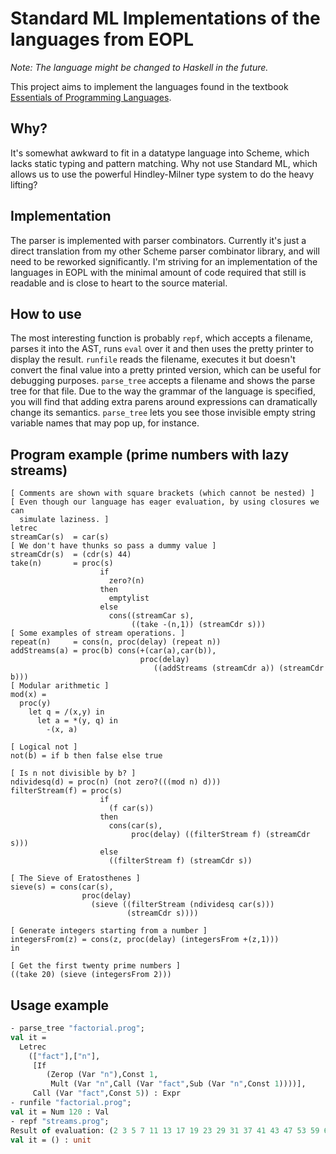 # Standard ML Implementations of the languages from EOPL
_Note: The language might be changed to Haskell in the future._

This project aims to implement the languages found in the textbook
[Essentials of Programming
Languages](https://mitpress.mit.edu/books/essentials-programming-languages).

## Why?
It's somewhat awkward to fit in a datatype language into Scheme, which
lacks static typing and pattern matching.  Why not use Standard ML,
which allows us to use the powerful Hindley-Milner type system to do
the heavy lifting?

## Implementation
The parser is implemented with parser combinators.  Currently it's
just a direct translation from my other Scheme parser combinator
library, and will need to be reworked significantly.  I'm striving for
an implementation of the languages in EOPL with the minimal amount of
code required that still is readable and is close to heart to the
source material.

## How to use
The most interesting function is probably `repf`, which accepts a
filename, parses it into the AST, runs `eval` over it and then uses
the pretty printer to display the result.  `runfile` reads the
filename, executes it but doesn't convert the final value into a
pretty printed version, which can be useful for debugging purposes.
`parse_tree` accepts a filename and shows the parse tree for that
file.  Due to the way the grammar of the language is specified, you
will find that adding extra parens around expressions can dramatically
change its semantics.  `parse_tree` lets you see those invisible empty
string variable names that may pop up, for instance.

## Program example (prime numbers with lazy streams)
```text
[ Comments are shown with square brackets (which cannot be nested) ]
[ Even though our language has eager evaluation, by using closures we can
  simulate laziness. ]
letrec
streamCar(s)  = car(s)
[ We don't have thunks so pass a dummy value ]
streamCdr(s)  = (cdr(s) 44)
take(n)       = proc(s)
                    if
                      zero?(n)
                    then
                      emptylist
                    else
                      cons((streamCar s),
                           ((take -(n,1)) (streamCdr s)))
[ Some examples of stream operations. ]
repeat(n)     = cons(n, proc(delay) (repeat n))
addStreams(a) = proc(b) cons(+(car(a),car(b)),
                             proc(delay)
                                ((addStreams (streamCdr a)) (streamCdr b)))
[ Modular arithmetic ]
mod(x) =
  proc(y)
    let q = /(x,y) in
      let a = *(y, q) in
        -(x, a)

[ Logical not ]
not(b) = if b then false else true

[ Is n not divisible by b? ]
ndividesq(d) = proc(n) (not zero?(((mod n) d)))
filterStream(f) = proc(s)
                    if
                      (f car(s))
                    then
                      cons(car(s),
                           proc(delay) ((filterStream f) (streamCdr s)))
                    else
                      ((filterStream f) (streamCdr s))

[ The Sieve of Eratosthenes ]
sieve(s) = cons(car(s),
                proc(delay)
                  (sieve ((filterStream (ndividesq car(s)))
                          (streamCdr s))))

[ Generate integers starting from a number ]
integersFrom(z) = cons(z, proc(delay) (integersFrom +(z,1)))
in

[ Get the first twenty prime numbers ]
((take 20) (sieve (integersFrom 2)))
```

## Usage example
```sml
- parse_tree "factorial.prog";
val it =
  Letrec
    (["fact"],["n"],
     [If
        (Zerop (Var "n"),Const 1,
         Mult (Var "n",Call (Var "fact",Sub (Var "n",Const 1))))],
     Call (Var "fact",Const 5)) : Expr
- runfile "factorial.prog";
val it = Num 120 : Val
- repf "streams.prog";
Result of evaluation: (2 3 5 7 11 13 17 19 23 29 31 37 41 43 47 53 59 61 67 71 73 79 83 89 97 101 103 107 109 113 127 131 137 139 149 151 157 163 167 173 179 181 191 193 197 199 211 223 227 229 233 239 241 251 257 263 269 271 277 281 283 293 307 311 313 317 331 337 347 349 353 359 367 373 379 383 389 397 401 409 419 421 431 433 439 443 449 457 461 463 467 479 487 491 499 503 509 521 523 541)
val it = () : unit
```

